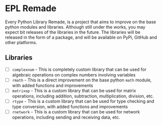 # EPL Remade
Every Python Library Remade, is a project that aims to improve on the base python modules and libraries. Although still under the works, you may expect bit releases of the libraries in the future. The libraries will be released in the form of a package, and will be available on PyPi, GitHub and other platforms.

## Libraries
- [ ] `complexnum` - This is completely custom library that can be used for algebraic operations on complex numbers involving variables
- [ ] `rmath` - This is a direct improvement on the base python `math` module, with added functions and improvements
- [ ] `matrixop` - This is a custom library that can be used for matrix operations, including addition, subtraction, multiplication, division, etc.
- [ ] `rtype` - This is a custom library that can be used for type checking and type conversion, with added functions and improvements
- [ ] `rnetwork` - This is a custom library that can be used for network operations, including sending and receiving data, etc.